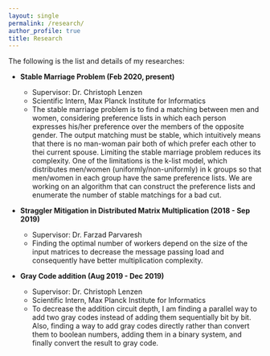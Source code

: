 ```yaml
---
layout: single 
permalink: /research/
author_profile: true
title: Research
---
```


The following is the list and details of my researches:
* <strong>Stable Marriage Problem (Feb 2020, present)</strong>
  * Supervisor: Dr. Christoph Lenzen
  * Scientific Intern, Max Planck Institute for Informatics
  * The stable marriage problem is to find a matching between men and women, considering preference lists in which each person expresses his/her preference over the
members of the opposite gender. The output matching must be stable, which intuitively means that there is no man-woman pair both of which prefer each other to thei current spouse. Limiting the stable marriage problem reduces its complexity. One of the limitations is the k-list model, which distributes men/women (uniformly/non-uniformly) in k groups so that men/women in each group have the same preference lists. We are working on an algorithm that can construct the preference lists and enumerate the number of stable matchings for a bad cut.

* <strong>Straggler Mitigation in Distributed Matrix Multiplication (2018 - Sep 2019)</strong>
  * Supervisor: Dr. Farzad Parvaresh
  * Finding the optimal number of workers depend on the size of the input matrices to decrease the message passing load and consequently have better multiplication complexity.
  
* <strong>Gray Code addition (Aug 2019 - Dec 2019)</strong>
  * Supervisor: Dr. Christoph Lenzen
  * Scientific Intern, Max Planck Institute for Informatics
  * To decrease the addition circuit depth, I am finding a parallel way to add two gray codes instead of adding
them sequentially bit by bit. Also, finding a way to add gray codes directly rather than convert them to boolean
numbers, adding them in a binary system, and finally convert the result to gray code.
